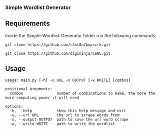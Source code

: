 ### Simple Wordlist Generator

## Requirements

Inside the Simple-Wordlist-Generator folder run the following commands:

```git clone https://github.com/r3nt0n/bopscrk.git```

```git clone https://github.com/digininja/CeWL.git```

## Usage
```
usage: main.py [-h] -u URL -o OUTPUT [-w WRITE] [combos]

positional arguments:
  combos               number of combinations to make, the more the more computing power it will need

options:
  -h, --help           show this help message and exit
  -u, --url URL        the url to scrape words from
  -o, --output OUTPUT  path to save the url word scrape
  -w, --write WRITE    path to write the wordlist
```
